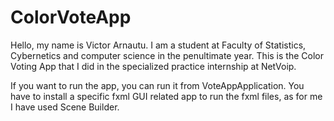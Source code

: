 # ColorVoteApp
Hello, my name is Victor Arnautu. I am a student at Faculty of Statistics, Cybernetics and computer science in the penultimate year. This is the Color Voting App that I did in the specialized practice internship at NetVoip.

If you want to run the app, you can run it from VoteAppApplication. You have to install a specific fxml GUI related app to run the fxml files, as for me I have used Scene Builder.

